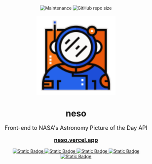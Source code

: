 <div align="center">

<br />

<img alt="Maintenance" src="https://img.shields.io/maintenance/yes/2024?style=for-the-badge">
<img alt="GitHub repo size" src="https://img.shields.io/github/repo-size/paulinek13/neso?style=for-the-badge">

<br />
<br />

<img src="static/favicon.svg" alt="neso_img" width="256">
<h1><b>neso</b></h1>
<p style="font-size: large;">Front-end to NASA's Astronomy Picture of the Day API</p>
<a style="font-size: large;" href="https://neso.vercel.app/"><strong>neso.vercel.app</strong></a>

<br />
<br />

<a href="https://vercel.com/">
<img alt="Static Badge" src="https://img.shields.io/badge/vercel-0c0a09?style=for-the-badge&logo=vercel"/>
</a>
<a href="https://kit.svelte.dev/">
<img alt="Static Badge" src="https://img.shields.io/badge/svetle_kit-0c0a09?style=for-the-badge&logo=svelte"/>
</a>
<a href="https://tailwindcss.com/">
<img alt="Static Badge" src="https://img.shields.io/badge/tailwindcss-0c0a09?style=for-the-badge&logo=tailwindcss"/>
</a>
<a href="https://vitejs.dev/">
<img alt="Static Badge" src="https://img.shields.io/badge/vite-0c0a09?style=for-the-badge&logo=vite"/>
</a>
<a href="https://postcss.org/">
<img alt="Static Badge" src="https://img.shields.io/badge/postcss-0c0a09?style=for-the-badge&logo=postcss"/>
</a>

</div>
